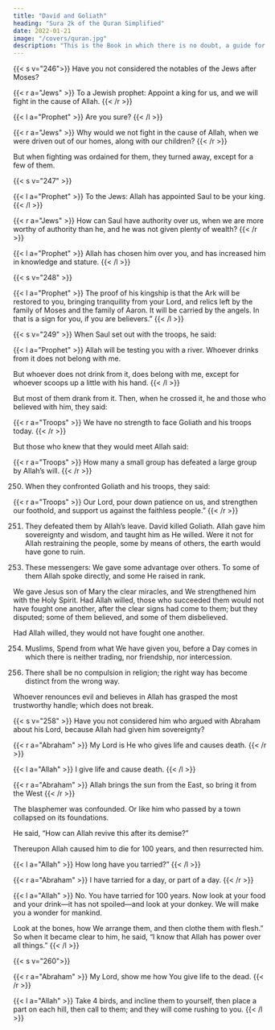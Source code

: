 ```yaml
---
title: "David and Goliath"
heading: "Sura 2k of the Quran Simplified"
date: 2022-01-21
image: "/covers/quran.jpg"
description: "This is the Book in which there is no doubt, a guide for the righteous."
---
```



{{< s v="246">}} Have you not considered the notables of the Jews after Moses? 


{{< r a="Jews" >}}
To a Jewish prophet: Appoint a king for us, and we will fight in the cause of Allah.
{{< /r >}}

{{< l a="Prophet" >}}
Are you sure?
{{< /l >}} 

<!-- He said, “Is it possible that, if fighting was ordained for you, you would not fight?” -->

{{< r a="Jews" >}}
Why would we not fight in the cause of Allah, when we were driven out of our homes, along with our children?
{{< /r >}}

But when fighting was ordained for them, they turned away, except for a few of them. 


{{< s v="247" >}} 

<!-- Their prophet said to them,  -->

{{< l a="Prophet" >}}
To the Jews: Allah has appointed Saul to be your king.
{{< /l >}}

{{< r a="Jews" >}}
How can Saul have authority over us, when we are more worthy of authority than he, and he was not given plenty of wealth?
{{< /r >}}

{{< l a="Prophet" >}}
Allah has chosen him over you, and has increased him in knowledge and stature.
{{< /l >}}

{{< s v="248" >}}

{{< l a="Prophet" >}}
The proof of his kingship is that the Ark will be restored to you, bringing tranquility from your Lord, and relics left by the family of Moses and the family of Aaron. It will be carried by the angels. In that is a sign for you, if you are believers.”
{{< /l >}}




{{< s v="249" >}} When Saul set out with the troops, he said:

{{< l a="Prophet" >}}
Allah will be testing you with a river. Whoever drinks from it does not belong with me. 

But whoever does not drink from it, does belong with me, except for whoever scoops up a little with his hand.
{{< /l >}}


But most of them drank from it. Then, when he crossed it, he and those who believed with him, they said:

{{< r a="Troops" >}}
We have no strength to face Goliath and his troops today.
{{< /r >}}

But those who knew that they would meet Allah said:

{{< r a="Troops" >}}
How many a small group has defeated a large group by Allah’s will.
{{< /r >}}


250. When they confronted Goliath and his troops, they said:

{{< r a="Troops" >}}
Our Lord, pour down patience on us, and strengthen our foothold, and support us against the faithless people.”
{{< /r >}}

251. They defeated them by Allah’s leave. David killed Goliath. Allah gave him sovereignty and wisdom, and taught him as He willed. Were it not for Allah restraining the people, some by means of others, the earth would have gone to ruin. 

<!-- 252. These are Allah’s revelations, which We
recite to you in truth. You are one of the mes-
sengers. -->

253. These messengers: We gave some advantage over others. To some of them Allah spoke directly, and some He raised in rank.

We gave Jesus son of Mary the clear miracles, and We strengthened him with the Holy Spirit. Had Allah willed, those who succeeded them would not have fought one another, after the clear signs had come to them; but they disputed; some of them believed, and some of
them disbelieved. 

Had Allah willed, they would not have fought one another.

254. Muslims,  Spend from what We have given you, before a Day comes in which there is neither trading, nor friendship, nor intercession. <!-- The disbelievers are the wrong-doers. -->

<!-- 255. Allah! There is no god except He, the Living, the Everlasting. Neither slumber overtakes Him, nor sleep. To Him belongs every-
thing in the heavens and everything on earth.

Who is he that can intercede with Him except with His permission? He knows what is before them, and what is behind them; and they cannot grasp any of His knowledge, except as He wills. His Throne extends over the heavens and the earth, and their preservation does
not burden Him. He is the Most High, the Great. -->

256. There shall be no compulsion in religion;
the right way has become distinct from the
wrong way. 

Whoever renounces evil and believes in Allah has grasped the most trustworthy handle; which does not break.


<!-- 257. Allah is the Lord of those who believe; He brings them out of darkness and into light. As
for those who disbelieve, their lords are the evil ones; they bring them out of light and
into darkness—these are the inmates of the Fire, in which they will abide forever. -->


{{< s v="258" >}} Have you not considered him who argued with Abraham about his Lord, because Allah had given him sovereignty? 


{{< r a="Abraham" >}}
My Lord is He who gives life and causes death.
{{< /r >}}

{{< l a="Allah" >}}
I give life and cause death.
{{< /l >}}

{{< r a="Abraham" >}}
Allah brings the sun from the East, so bring it from the West
{{< /r >}}

The blasphemer was confounded.  Or like him who passed by a town collapsed on its foundations. 

He said, “How can Allah revive this after its demise?” 

Thereupon Allah caused him to die for 100 years, and then resurrected him. 

{{< l a="Allah" >}}
How long have you tarried?” 
{{< /l >}}

{{< r a="Abraham" >}}
I have tarried for a day, or part of a day.
{{< /r >}}


{{< l a="Allah" >}}
No. You have tarried for 100 years.  Now look at your food and your drink—it has not spoiled—and look at your donkey. We will make you a wonder for mankind. 

Look at the bones, how We arrange them, and then clothe them with flesh.” So when it became clear to him, he said, “I know that Allah has power over all things.”
{{< /l >}}


{{< s v="260">}} 

{{< r a="Abraham" >}}
My Lord, show me how You give life to the dead.
{{< /r >}}

<!-- He said, “Have you not believed?” 
He said, “Yes, but to put my heart at ease.”  -->


{{< l a="Allah" >}}
Take 4 birds, and incline them to yourself, then place a part on each hill, then call to them; and they will come rushing to you. 
{{< /l >}}

